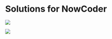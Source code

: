# Solutions for NowCoder

![](https://img.shields.io/badge/Language-C++-orange.svg?style=flat)

![](https://img.shields.io/badge/Email-shiqitao@sjtu.edu.cn-blue.svg)